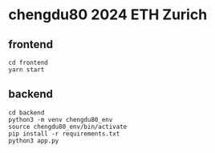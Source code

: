 # chengdu80 2024 ETH Zurich

## frontend

```
cd frontend
yarn start
```

## backend

```
cd backend
python3 -m venv chengdu80_env
source chengdu80_env/bin/activate
pip install -r requirements.txt
python3 app.py
```
